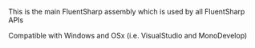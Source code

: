This is the main FluentSharp assembly which is used by all FluentSharp APIs

Compatible with Windows and OSx (i.e. VisualStudio and MonoDevelop)